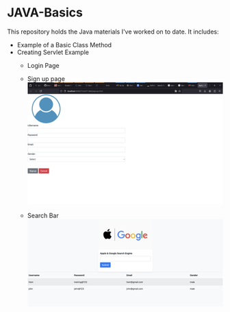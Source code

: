 # JAVA-Basics

This repository holds the Java materials I've worked on to date. It includes:

* Example of a Basic Class Method
* Creating Servlet Example
    * Login Page
    * Sign up page 
    ![Alt text]( result_images/signup.png "signup Image")

    * Search Bar 
    ![Alt text]( result_images/search.png "Search Bar ")
